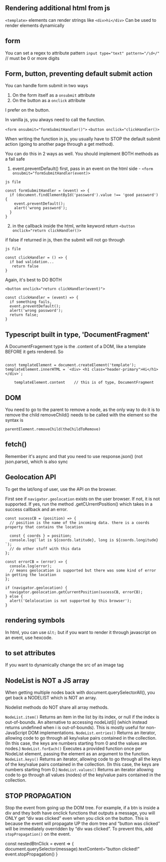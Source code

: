 ## Rendering additional html from js

`<template>` elements can render strings like `<div>hi</div>`
Can be used to render elements dynamically

## form

You can set a regex to attribute pattern
`input type="text" pattern="/\d+/"` // must be 0 or more digits

## Form, button, preventing default submit action

You can handle form submit in two ways

1. On the form itself as a `onsubmit` attribute
2. On the button as a `onclick` attribute

I prefer on the button.

In vanilla js, you always need to call the function.

`<form onsubmit="formSubmitHandler()">`
`<button onclick="clickHandler()>`

When writing the function in js, you usually have to STOP the default submit action (going to another page through a get method).

You can do this in 2 ways as well. You should implement BOTH methods as a fail safe

1. event.preventDefault()
   first, pass in an event on the html side - `<form onsubmit="formSubmitHandler(event)>`

```
js file

const formSubmitHandler = (event) => {
  if (document.findElementById('password').value !== 'good password') {
    event.preventDefault();
    alert('wrong password');
  }
}
```

2. in the callback inside the html, write keyword return
   `<button onclick="return clickHandler()>`

if false if returned in js, then the submit will not go through

```
js file

const clickHandler = () => {
  if bad validation...
   return false
}
```

Again, it's best to DO BOTH

`<button onclick="return clickHandler(event)">`

```
const clickHandler = (event) => {
  if something fails,
  event.preventDefault();
  alert('wrong password');
  return false;
}
```

## Typescript built in type, 'DocumentFragment'

A DocumentFragement type is the .content of a DOM, like a template BEFORE it gets rendered.
So

```

const templateElement = document.createElement('template');
templateElement.innerHTML = `<div> <h1 class="header-primary">Hi</h1> </div>`;

    templateElement.content    // this is of type, DocumentFragment

```

## DOM

You need to go to the parent to remove a node, as the only way to do it is to remove the child
removeChild() needs to be called with the element so the syntax is

`parentElement.removeChild(theChildToRemove)`

## fetch()

Remember it's async and that you need to use response.json() (not json.parse), which is also sync

## Geolocation API

To get the lat/long of user, use the API on the browser.

First see if `navigator.geolocation` exists on the user browser. If not, it is not supported. If yes, run the method .getCUrrentPosition() which takes in a success callback and an error.

```
const sucessCB = (position) => {
  // position is the name of the incoming data. there is a coords property that contains the location

  const { coords } = position;
  console.log(`lat is ${coords.latitude}, long is ${coords.longitude} `);
  // do other stuff with this data
};

const errorCB = (error) => {
  console.log(error);
  // means geolocation is supported but there was some kind of error in getting the location
};

if (navigator.geolocation) {
  navigator.geolocation.getCurrentPosition(sucessCB, errorCB);
} else {
  alert('Gelolocation is not supported by this browser');
}
```

## rendering symbols

In html, you can use `&lt;`
but if you want to render it through javascript on an event, use hexcode.

## to set attributes

If you want to dynamically change the src of an image tag

## NodeList is NOT a JS array

When getting multiple nodes back with document.querySelectorAll(), you get back a NODELIST which is NOT an array.

Nodelist methods do NOT share all array methods.

`NodeList.item()`
Returns an item in the list by its index, or null if the index is out-of-bounds.
An alternative to accessing nodeList[i] (which instead returns undefined when i is out-of-bounds). This is mostly useful for non-JavaScript DOM implementations.
`NodeList.entries()`
Returns an iterator, allowing code to go through all key/value pairs contained in the collection. (In this case, the keys are numbers starting from 0 and the values are nodes.)
`NodeList.forEach()`
Executes a provided function once per NodeList element, passing the element as an argument to the function.
`NodeList.keys()`
Returns an iterator, allowing code to go through all the keys of the key/value pairs contained in the collection. (In this case, the keys are numbers starting from 0.)
`NodeList.values()`
Returns an iterator allowing code to go through all values (nodes) of the key/value pairs contained in the collection.

## STOP PROPAGATION

Stop the event from going up the DOM tree. For example, if a btn is inside a div and they both have onclick functions that outputs a message, you will ONLY get “div was clicked” even when you click on the button. This is because the event will propagate UP the dom tree and “button was clicked” will be immediately overridden by “div was clicked”. To prevent this, add `stopPropagation()` on the event.

const nestedBtnClick = event => {
document.querySelector(message).textContent=”button clicked!”
event.stopPropagation()
}
